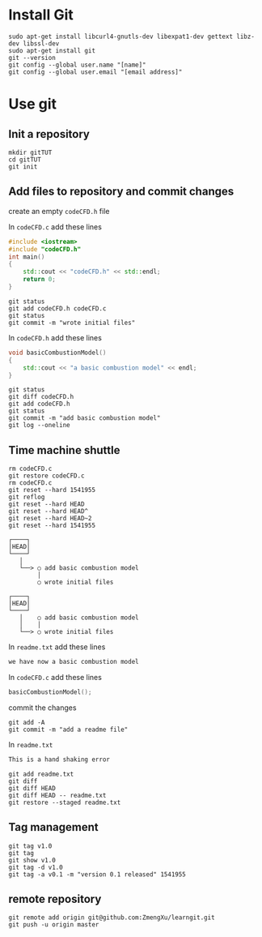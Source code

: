 # Install Git
```shell
sudo apt-get install libcurl4-gnutls-dev libexpat1-dev gettext libz-dev libssl-dev
sudo apt-get install git
git --version
git config --global user.name "[name]"
git config --global user.email "[email address]"
```
# Use git

## Init a repository
```shell
mkdir gitTUT
cd gitTUT
git init
```

## Add files to repository and commit changes
create an empty `codeCFD.h` file

In `codeCFD.c` add these lines
```C++
#include <iostream>
#include "codeCFD.h"
int main()
{
	std::cout << "codeCFD.h" << std::endl;
	return 0;
}
```

```shell
git status
git add codeCFD.h codeCFD.c
git status
git commit -m "wrote initial files"
```

In `codeCFD.h` add these lines
```C++
void basicCombustionModel()
{
	std::cout << "a basic combustion model" << endl;
}
```

```shell
git status
git diff codeCFD.h
git add codeCFD.h
git status
git commit -m "add basic combustion model"
git log --oneline
```
## Time machine shuttle
```
rm codeCFD.c
git restore codeCFD.c
rm codeCFD.c
git reset --hard 1541955
git reflog
git reset --hard HEAD
git reset --hard HEAD^
git reset --hard HEAD~2
git reset --hard 1541955
```

```
┌────┐
│HEAD│
└────┘
   │
   └──> ○ add basic combustion model
        │
        ○ wrote initial files

┌────┐
│HEAD│
└────┘
   │    ○ add basic combustion model
   │    │
   └──> ○ wrote initial files
```


In `readme.txt` add these lines
```C++
we have now a basic combustion model
```

In `codeCFD.c` add these lines
```C++
basicCombustionModel();
```

commit the changes
```shell
git add -A
git commit -m "add a readme file"
```

In `readme.txt`
```C++
This is a hand shaking error
```

```shell
git add readme.txt
git diff
git diff HEAD
git diff HEAD -- readme.txt
git restore --staged readme.txt
```

## Tag management
```shell
git tag v1.0
git tag
git show v1.0
git tag -d v1.0
git tag -a v0.1 -m "version 0.1 released" 1541955
```

## remote repository
```shell
git remote add origin git@github.com:ZmengXu/learngit.git
git push -u origin master
```